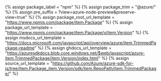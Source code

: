 {% assign package_label = "npm" %}
{% assign package_trim = "@azure/" %}
{% assign pre_suffix = ?view=azure-node-preview&amp;preserve-view=true" %}
{% assign package_root_url_template = "https://www.npmjs.com/package/item.Package" %}
{% assign package_url_template = "https://www.npmjs.com/package/item.Package/v/item.Version" %}
{% assign msdocs_url_template = "https://docs.microsoft.com/javascript/api/overview/azure/item.TrimmedPackage-readme" %}
{% assign ghdocs_url_template = "https://azuresdkdocs.blob.core.windows.net/$web/javascript/azure-item.TrimmedPackage/item.Version/index.html" %}
{% assign source_url_template = "https://github.com/Azure/azure-sdk-for-js/tree/item.Package_item.Version/sdk/item.RepoPath/item.TrimmedPackage/" %}